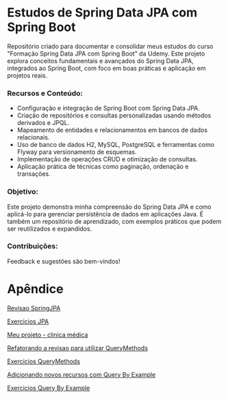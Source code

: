 
# Estudos de Spring Data JPA com Spring Boot

Repositório criado para documentar e consolidar meus estudos do curso "Formação Spring Data JPA com Spring Boot" da Udemy. Este projeto explora conceitos fundamentais e avançados do Spring Data JPA, integrados ao Spring Boot, com foco em boas práticas e aplicação em projetos reais.

### Recursos e Conteúdo:

* Configuração e integração de Spring Boot com Spring Data JPA.
* Criação de repositórios e consultas personalizadas usando métodos derivados e JPQL.
* Mapeamento de entidades e relacionamentos em bancos de dados relacionais.
* Uso de banco de dados H2, MySQL, PostgreSQL e ferramentas como Flyway para versionamento de esquemas.
* Implementação de operações CRUD e otimização de consultas.
* Aplicação prática de técnicas como paginação, ordenação e transações.

### Objetivo:

Este projeto demonstra minha compreensão do Spring Data JPA e como aplicá-lo para gerenciar persistência de dados em aplicações Java. É também um repositório de aprendizado, com exemplos práticos que podem ser reutilizados e expandidos.

### Contribuições:

Feedback e sugestões são bem-vindos!

# Apêndice

[Revisao SpringJPA](https://github.com/nogueiraDani/LearnSpringDataJPA-Udemy/tree/main/demo-spring-revisao-jpa)

[Exercicios JPA](https://github.com/nogueiraDani/LearnSpringDataJPA-Udemy/tree/main/tarefas-jpa-testes/src)

[Meu projeto - clinica médica](https://github.com/nogueiraDani/LearnSpringDataJPA-Udemy/tree/main/clinica-medica/src)

[Refatorando a revisao para utilizar QueryMethods](https://github.com/nogueiraDani/LearnSpringDataJPA-Udemy/tree/main/demo-spring-repo-jpa/src)

[Exercicios QueryMethods](https://github.com/nogueiraDani/LearnSpringDataJPA-Udemy/tree/main/tarefas-jpa-v2-testes/src)

[Adicionando novos recursos com Query By Example](https://github.com/nogueiraDani/LearnSpringDataJPA-Udemy/commit/2c0667b12dc0ebc73f084b57da1fa12525d7dfd7)

[Exercicios Query By Example]()

